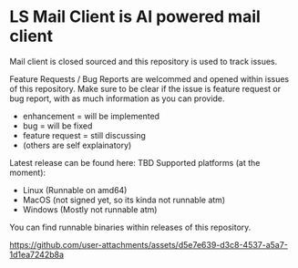 # LS Mail Client is AI powered mail client
Mail client is closed sourced and this repository is used to track issues.

Feature Requests / Bug Reports are welcommed and opened within issues of this repository. Make sure to be clear if the issue is feature request or bug report, with as much information as you can provide.
 - enhancement = will be implemented
 - bug = will be fixed
 - feature request = still discussing
 - (others are self explainatory)

Latest release can be found here: TBD
Supported platforms (at the moment):
 - Linux (Runnable on amd64)
 - MacOS (not signed yet, so its kinda not runnable atm)
 - Windows (Mostly not runnable atm)

You can find runnable binaries within releases of this repository.

https://github.com/user-attachments/assets/d5e7e639-d3c8-4537-a5a7-1d1ea7242b8a


